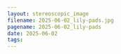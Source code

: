 ```yaml
---
layout: stereoscopic_image
filename: 2025-06-02_lily-pads.jpg
pagename: 2025-06-02_lily-pads
date: 2025-06-02
tags:
---
```

